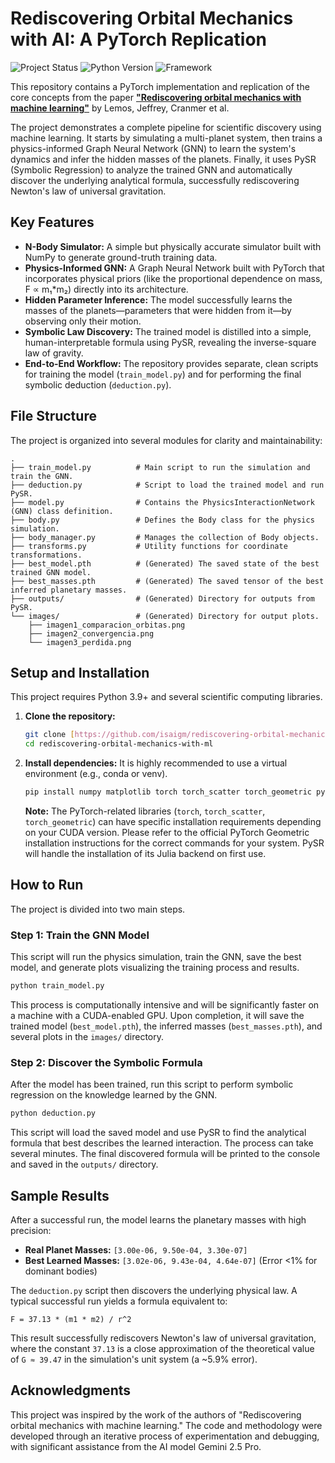 # Rediscovering Orbital Mechanics with AI: A PyTorch Replication

![Project Status](https://img.shields.io/badge/status-complete-green)
![Python Version](https://img.shields.io/badge/python-3.9+-blue.svg)
![Framework](https://img.shields.io/badge/pytorch-2.0+-orange.svg)

This repository contains a PyTorch implementation and replication of the core concepts from the paper **["Rediscovering orbital mechanics with machine learning"](https://arxiv.org/abs/2202.02306)** by Lemos, Jeffrey, Cranmer et al.

The project demonstrates a complete pipeline for scientific discovery using machine learning. It starts by simulating a multi-planet system, then trains a physics-informed Graph Neural Network (GNN) to learn the system's dynamics and infer the hidden masses of the planets. Finally, it uses PySR (Symbolic Regression) to analyze the trained GNN and automatically discover the underlying analytical formula, successfully rediscovering Newton's law of universal gravitation.

## Key Features

- **N-Body Simulator:** A simple but physically accurate simulator built with NumPy to generate ground-truth training data.
- **Physics-Informed GNN:** A Graph Neural Network built with PyTorch that incorporates physical priors (like the proportional dependence on mass, F ∝ m₁*m₂) directly into its architecture.
- **Hidden Parameter Inference:** The model successfully learns the masses of the planets—parameters that were hidden from it—by observing only their motion.
- **Symbolic Law Discovery:** The trained model is distilled into a simple, human-interpretable formula using PySR, revealing the inverse-square law of gravity.
- **End-to-End Workflow:** The repository provides separate, clean scripts for training the model (`train_model.py`) and for performing the final symbolic deduction (`deduction.py`).

## File Structure

The project is organized into several modules for clarity and maintainability:

```
.
├── train_model.py          # Main script to run the simulation and train the GNN.
├── deduction.py            # Script to load the trained model and run PySR.
├── model.py                # Contains the PhysicsInteractionNetwork (GNN) class definition.
├── body.py                 # Defines the Body class for the physics simulation.
├── body_manager.py         # Manages the collection of Body objects.
├── transforms.py           # Utility functions for coordinate transformations.
├── best_model.pth          # (Generated) The saved state of the best trained GNN model.
├── best_masses.pth         # (Generated) The saved tensor of the best inferred planetary masses.
├── outputs/                # (Generated) Directory for outputs from PySR.
└── images/                 # (Generated) Directory for output plots.
    ├── imagen1_comparacion_orbitas.png
    ├── imagen2_convergencia.png
    └── imagen3_perdida.png
```

## Setup and Installation

This project requires Python 3.9+ and several scientific computing libraries.

1.  **Clone the repository:**
    ```bash
    git clone [https://github.com/isaigm/rediscovering-orbital-mechanics-with-ml](https://github.com/isaigm/rediscovering-orbital-mechanics-with-ml)
    cd rediscovering-orbital-mechanics-with-ml
    ```

2.  **Install dependencies:**
    It is highly recommended to use a virtual environment (e.g., conda or venv).
    ```bash
    pip install numpy matplotlib torch torch_scatter torch_geometric pysr pandas
    ```
    **Note:** The PyTorch-related libraries (`torch`, `torch_scatter`, `torch_geometric`) can have specific installation requirements depending on your CUDA version. Please refer to the official PyTorch Geometric installation instructions for the correct commands for your system. PySR will handle the installation of its Julia backend on first use.

## How to Run

The project is divided into two main steps.

### Step 1: Train the GNN Model

This script will run the physics simulation, train the GNN, save the best model, and generate plots visualizing the training process and results.

```bash
python train_model.py
```
This process is computationally intensive and will be significantly faster on a machine with a CUDA-enabled GPU. Upon completion, it will save the trained model (`best_model.pth`), the inferred masses (`best_masses.pth`), and several plots in the `images/` directory.

### Step 2: Discover the Symbolic Formula

After the model has been trained, run this script to perform symbolic regression on the knowledge learned by the GNN.

```bash
python deduction.py
```
This script will load the saved model and use PySR to find the analytical formula that best describes the learned interaction. The process can take several minutes. The final discovered formula will be printed to the console and saved in the `outputs/` directory.

## Sample Results

After a successful run, the model learns the planetary masses with high precision:

-   **Real Planet Masses:** `[3.00e-06, 9.50e-04, 3.30e-07]`
-   **Best Learned Masses:** `[3.02e-06, 9.43e-04, 4.64e-07]` (Error <1% for dominant bodies)

The `deduction.py` script then discovers the underlying physical law. A typical successful run yields a formula equivalent to:

```
F = 37.13 * (m1 * m2) / r^2
```
This result successfully rediscovers Newton's law of universal gravitation, where the constant `37.13` is a close approximation of the theoretical value of `G ≈ 39.47` in the simulation's unit system (a ~5.9% error).

## Acknowledgments

This project was inspired by the work of the authors of "Rediscovering orbital mechanics with machine learning." The code and methodology were developed through an iterative process of experimentation and debugging, with significant assistance from the AI model Gemini 2.5 Pro.
